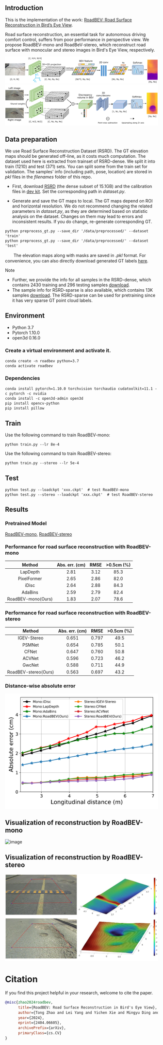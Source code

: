 

## Introduction
This is the implementation of the work: [RoadBEV: Road Surface Reconstruction in Bird’s Eye View](https://arxiv.org/abs/2404.06605).

Road surface reconstruction, an essential task for autonomous driving comfort control, suffers from poor performance in perspective view.
We propose RoadBEV-mono and RoadBeV-stereo, which reconstruct road surface with monocular and stereo images in Bird's Eye View, respectively.

![image](imgs/mono.png)
![image](imgs/stereo.png)

## Data preparation

We use Road Surface Reconstruction Dataset (RSRD). The GT elevation maps should be generated off-line, as it costs much computation. The dataset used here is extracted from trainset of RSRD-dense. We split it into train (1210) and test (371) sets. You can split some from the train set for validation. The samples' info (including path, pose, location) are stored in *pkl* files in the *filenames* folder of this repo.

* First, download [RSRD](https://thu-rsxd.com/rsrd) (the dense subset of 15.1GB) and the calibration files in [dev kit](https://github.com/ztsrxh/RSRD_dev_toolkit).
Set the corresponding path in *dataset.py*.

* Generate and save the GT maps to local. The GT maps depend on ROI and horizontal resolution. 
We do not recommend changing the related parameters in *dataset.py*, as they are determined based on statistic analysis on the dataset. 
Changes on them may lead to errors and inconsistent results. If you do change, re-generate corresponding GT.

```
python preprocess_gt.py --save_dir '/data/preprocessed/' --dataset 'train'
python preprocess_gt.py --save_dir '/data/preprocessed/' --dataset 'test'
```
　　The elevation maps along with masks are saved in *.pkl* format. For convenience, you can also directly download generated GT labels [here](https://drive.google.com/file/d/1m3G7Cb_qfIg2Q5Ng4-NdSMb66RDtEI2Z/view?usp=sharing).

> [!NOTE]  
> * Further, we provide the info for all samples in the RSRD-dense, which contains 2430 training and 296 testing samples [download](https://drive.google.com/file/d/1Hb2meQSmN9CCOkOwUJbHjv76yBUY2pWx/view?usp=sharing).
> * The sample info for RSRD-sparse is also available, which contains 13K samples [download](https://drive.google.com/file/d/1i4lAahSvn8VVRCLqRpOJdvo2dOmLOppJ/view?usp=sharing). The RSRD-sparse can be used for pretraining since it has very sparse GT point cloud labels.

## Environment
* Python 3.7
* Pytorch 1.10.0
* open3d 0.16.0

### Create a virtual environment and activate it.

```
conda create -n roadbev python=3.7
conda activate roadbev
```
### Dependencies
```
conda install pytorch=1.10.0 torchvision torchaudio cudatoolkit=11.1 -c pytorch -c nvidia
conda install -c open3d-admin open3d
pip install opencv-python
pip install pillow
```

## Train
Use the following command to train RoadBEV-mono:

```
python train.py --lr 8e-4
```

Use the following command to train RoadBEV-stereo:
```
python train.py --stereo --lr 5e-4
```

## Test
```
python test.py --loadckpt 'xxx.ckpt'  # test RoadBEV-mono
python test.py --stereo --loadckpt 'xxx.ckpt'  # test RoadBEV-stereo
```

## Results
### Pretrained Model
[RoadBEV-mono](https://drive.google.com/file/d/1i-QgX8rLTDUmqpRN7bM4_AzK8dgk_PUn/view?usp=sharing), 
[RoadBEV-stereo](https://drive.google.com/file/d/1amjd5x_UWiurxD7e7YH8Vv0Ll3VqQ9FK/view?usp=sharing)

### Performance for road surface reconstruction with RoadBEV-mono
| Method | Abs. err. (cm) | RMSE | >0.5cm (%) |
|:-:|:-:|:-:|:-:|
| LapDepth | 2.81 | 3.12 | 85.3 |
| PixelFormer | 2.65 | 2.86 | 82.0 |
| iDisc | 2.64 | 2.88 | 84.3 |
| AdaBins | 2.59 | 2.79 | 82.4 |
| RoadBEV-mono(Ours) | 1.83 | 2.07 | 78.6 |

### Performance for road surface reconstruction with RoadBEV-stereo
| Method | Abs. err. (cm) | RMSE | >0.5cm (%) |
|:-:|:-:|:-:|:-:|
| IGEV-Stereo | 0.651 | 0.797 | 49.5|
| PSMNet | 0.654 | 0.785 |  50.1 |
| CFNet | 0.647 | 0.760 | 50.8 |
| ACVNet | 0.596 | 0.723 | 46.2 |
| GwcNet | 0.588 | 0.711 | 44.9 |
| RoadBEV-stereo(Ours) | 0.563 | 0.697 | 43.2 |

### Distance-wise absolute error
![image](imgs/comparison.png)

## Visualization of reconstruction by RoadBEV-mono
![image](imgs/visualization_mono.png)

## Visualization of reconstruction by RoadBEV-stereo
![image](imgs/fig_1.jpg)

# Citation

If you find this project helpful in your research, welcome to cite the paper.

```bibtex
@misc{zhao2024roadbev,
      title={RoadBEV: Road Surface Reconstruction in Bird's Eye View}, 
      author={Tong Zhao and Lei Yang and Yichen Xie and Mingyu Ding and Masayoshi Tomizuka and Yintao Wei},
      year={2024},
      eprint={2404.06605},
      archivePrefix={arXiv},
      primaryClass={cs.CV}
}

```
